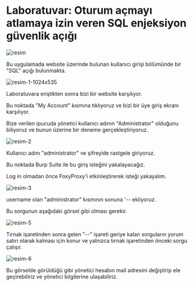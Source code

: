# Laboratuvar: Oturum açmayı atlamaya izin veren SQL enjeksiyon güvenlik açığı

![resim](https://github.com/tutumurat/PortSwiggerLabs/assets/131826005/c89a468b-c797-4cea-b06e-25031b261381)


Bu uygulamada website üzerinde bulunan kullanıcı girişi bölümünde bir "SQL" açığı bulunmakta.

![resim-1-1024x535](https://github.com/tutumurat/PortSwiggerLabs/assets/131826005/6723b5ee-9573-4588-9f2e-1947177a4be1)


Laboratuvara eriştikten sonra bizi bir website karşılıyor.

Bu noktada "My Account" kısmına tıklıyoruz ve bizi bir üye giriş ekranı karşılıyor.

Bize verilen ipucuda yönetici kullanıcı adının "Administrator" olduğunu biliyoruz ve bunun üzerine bir deneme gerçekleştiriyoruz.

![resim-2](https://github.com/tutumurat/PortSwiggerLabs/assets/131826005/18f6515b-3a5b-401c-a7fd-107b904c3de2)


Kullanıcı adını "administrator" ve şifreyide rastgele giriyoruz.

Bu noktada Burp Suite ile bu giriş isteğini yakalayacağız. 

Log in olmadan önce FoxyProxy'i etkinleştirerek isteği yakayalım.

![resim-3](https://github.com/tutumurat/PortSwiggerLabs/assets/131826005/cf9ceab0-0407-4125-8055-239342cd2eeb)


username olan "administrator" kısmının sonuna '-- ekliyoruz. 

Bu sorgunun aşağıdaki görsel gibi olması gerekir.

![resim-5](https://github.com/tutumurat/PortSwiggerLabs/assets/131826005/0548f943-d50c-4b74-9e09-7ca5a1b8b93b)


Tırnak işaretinden sonra gelen "--" işareti geriye kalan sorguların yorum satırı olarak kalması için konur ve yalnızca tırnak işaretinden önceki sorgu çalışır.

![resim-6](https://github.com/tutumurat/PortSwiggerLabs/assets/131826005/7713f1da-89be-4052-bb8d-6efedd670315)


Bu görselde görüldüğü gibi yönetici hesabın mail adresini değiştirip ele geçirebiliriz ve yönetici bilgilerine ulaşabiliriz.
